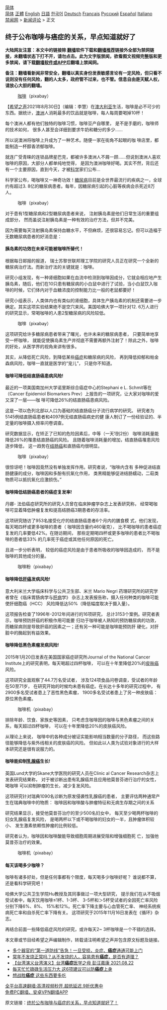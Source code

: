  <!-- 面包屑导航 --> <div class="breadcrumb"><!-- GTranslate: https://gtranslate.io/ -->  <div class="switcher notranslate">  <div class="selected">  <a href="#" onclick="return false;"> 简体</a>  </div>  <div class="option">  <a href="https://www.bannedbook.org" onclick="doGTranslate('zh-CN|zh-CN');jQuery('div.switcher div.selected a').html(jQuery(this).html());return false;" title="简体中文" class="nturl selected"> 简体</a>  <a href="https://www.bannedbook.org/zh-tw/" onclick="doGTranslate('zh-CN|zh-TW');jQuery('div.switcher div.selected a').html(jQuery(this).html());return false;" title="繁體中文" class="nturl"> 正體</a>  <a href="https://www.bannedbook.org/en/" onclick="doGTranslate('zh-CN|en');jQuery('div.switcher div.selected a').html(jQuery(this).html());return false;" title="English" class="nturl"> English</a>  <a href="https://www.bannedbook.org/ja/" onclick="doGTranslate('zh-CN|ja');jQuery('div.switcher div.selected a').html(jQuery(this).html());return false;" title="日本語" class="nturl"> 日語</a>  <a href="https://www.bannedbook.org/ko/" onclick="doGTranslate('zh-CN|ko');jQuery('div.switcher div.selected a').html(jQuery(this).html());return false;" title="한국어" class="nturl"> 한국어</a>  <a href="https://www.bannedbook.org/de/" onclick="doGTranslate('zh-CN|de');jQuery('div.switcher div.selected a').html(jQuery(this).html());return false;" title="Deutsch" class="nturl"> Deutsch</a>  <a href="https://www.bannedbook.org/fr/" onclick="doGTranslate('zh-CN|fr');jQuery('div.switcher div.selected a').html(jQuery(this).html());return false;" title="Français" class="nturl"> Français</a>  <a href="https://www.bannedbook.org/ru/" onclick="doGTranslate('zh-CN|ru');jQuery('div.switcher div.selected a').html(jQuery(this).html());return false;" title="Русский" class="nturl"> Русский</a>  <a href="https://www.bannedbook.org/es/" onclick="doGTranslate('zh-CN|es');jQuery('div.switcher div.selected a').html(jQuery(this).html());return false;" title="Español" class="nturl"> Español</a>  <a href="https://www.bannedbook.org/it/" onclick="doGTranslate('zh-CN|it');jQuery('div.switcher div.selected a').html(jQuery(this).html());return false;" title="Italiano" class="nturl"> Italiano</a>  </div>  </div>      <div class='breadcrumb-sub'><!-- Breadcrumb NavXT 6.3.0 --> <a href="https://www.bannedbook.org/" class="home">禁闻网</a> &gt; <a href="https://www.bannedbook.org/bnews/comments/" class="category">新闻评论</a> &gt; 正文</div></div><h2>终于公布咖啡与癌症的关系，早点知道就好了</h2> <p class="notice"><b>大陆网友注意：本文中的链接除 <a href="https://github.com/bannedbook/fanqiang" >翻墙</a>软件下载和<a href="https://github.com/killgcd/justmysocks/blob/master/README.md">翻墙推荐</a>链接外全部为禁网链接，未翻墙状态下打不开，请勿点击。此为文字版禁闻，欲看图文视频完整版和更多禁闻，请下载<a href="https://github.com/bannedbook/fanqiang">翻墙软件或APP</a>后翻墙上禁闻网。</p><p>备注：翻墙看新闻非常安全，翻墙以真实身份发表敏感言论有一定风险，但只看不说则没有任何风险，翻的人太多，政府管不过来，也不管。信息自由是天赋人权，请放心大胆的翻墙。</b></p>  <div class="entry"> <figure> <p><figcaption><a href="https://www.bannedbook.org/bnews/tag/%e5%92%96%e5%95%a1/" class="st_tag internal_tag" rel="tag" title="标签 咖啡 下的日志">咖啡</a>（pixabay）</figcaption></figure> <p>【<span class='wp_keywordlink_affiliate'><a href="https://www.soundofhope.org" title="希望之声" target="_blank">希望之声</a></span>2021年8月30日】（编辑：李慧）在<a href="https://www.bannedbook.org/bnews/tag/%e6%be%b3%e5%a4%a7%e5%88%a9%e4%ba%9a/" class="st_tag internal_tag" rel="tag" title="标签 澳大利亚 下的日志">澳大利亚</a>生活，咖啡是必不可少的东西。据统计，<a href="https://www.bannedbook.org/bnews/tag/%e6%be%b3%e6%b4%b2/" class="st_tag internal_tag" rel="tag" title="标签 澳洲 下的日志">澳洲</a>人消耗最多的饮品就是咖啡，每人每周要喝掉10杯！</p> <p>每个澳洲人都有他们独特的咖啡习惯，咖啡豆产自哪里， 是不是手磨的，咖啡师的技术如何， 很多人甚至会详细到要求牛奶和糖分的多少……</p> <p>所以说澳洲将咖啡上升成为了一种艺术。随便一家在街角不起眼的咖 啡店里，都能制造一杯醇香浓郁咖啡。</p> <p>就连广受青睐的连锁品牌星巴克，都被许多澳洲人不屑一顾&#8230;&#8230;但说到澳洲人喜欢咖啡的原因，大部分人都单纯地觉得， 是因为澳洲咖啡好喝。其实不然，背后还有一个主要原因，直到今天，才被<span class='wp_keywordlink'><a href="https://www.bannedbook.org/forum11/topic309.html" title="禁片：“科学”的棍子" target="_blank">科学</a></span>家们公布…</p> <p>科学家公布，喝咖啡又一神奇功效！<a href="https://www.bannedbook.org/bnews/tag/%e7%b3%96%e5%b0%bf%e7%97%85/" class="st_tag internal_tag" rel="tag" title="标签 糖尿病 下的日志">糖尿病</a>目前是全世界最流行的疾病之一，全球约有超过3. 8亿的糖尿病患者。每年，因糖尿病引起的心脏等疾病会杀死近8万人。</p> <figure><figcaption> 咖啡（pixabay）</figcaption></figure> <p>对于患有1型糖尿病和2型糖尿病患者来说， 注射胰岛素是他们日常生活的重要组成部分， 然而虽说注射胰岛素是一种有效的治疗方法，但并不完美。</p> <p>因为需要每天注射胰岛素保持血糖水平，不但麻烦，还很容易忘记。但可以造福于无数糖尿病患者的好消息是：</p> <h4><strong>胰岛素的功效在未来可能被咖啡所替代！</strong></h4> <p>根据每日邮报的报道， 瑞士苏黎世联邦理工学院的研究人员正在研究一个全新的糖尿病治疗法。而新治疗法的关键就是：咖啡。</p>  <p>研究小组发现，有一种肾细胞如果在血流中检测到咖啡因成分，它就会相应地产生胰岛素，随后，他们在10只患有糖尿病的小白鼠中进行了试验，当小白鼠饮入咖啡的时候，它们体内对于血糖浓度的控制能力比一般的老鼠都要好！</p> <p>研究小组表示，人类体内也有类似的肾细胞，具体生产胰岛素的机制还需要进一步确定。其实这项实验结果绝不是空穴来风。美国哈佛大学一项针对12. 6万人进行的研究显示，常喝咖啡的人患2型糖尿病的风险较低。</p> <figure><figcaption> 咖啡（pixabay）</figcaption></figure> <p>这项研究给许多糖尿病患者带来了曙光，也许未来的糖尿病患者， 只要简单地享受一杯咖啡， 就能促使胰岛素生产并彻底不需要再额外注射了！除此之外，咖啡的好处，从医学界的视角来讲有很多。</p> <p>其实，从降低死亡风险，到降低某些<a href="https://www.bannedbook.org/bnews/tag/%e7%99%8c%e7%97%87/" class="st_tag internal_tag" rel="tag" title="标签 癌症 下的日志">癌症</a>和糖尿病的风险， 再到降低抑郁和帕金森病风险，咖啡一直就是医学的“宠儿”， 只是你不知道。</p> <h4><strong>咖啡可降低结直肠癌患病风险!</strong></h4> <p>最近的一项美国南加州大学诺里斯综合癌症中心的Stephani e L. Schmit等在（Cancer Epidemiol Biomarkers Prev）上报告的一项研究，让大家对咖啡的爱又深了一层——咖 啡可降低26%的结直肠癌患病风险。</p> <p>这是一项以色列北部以人口为基础的结直肠癌分子流行病学的研究。 研究者为5145例结直肠癌患者和4097例无结直肠癌病史的健 康人制订了一份经验证的、半定量的咖啡摄入频率问卷调查。</p> <p>研究数据显示，在矫正了已知的危险因素后，中等（一天1到2份） 咖啡消耗量能降低26%的罹患结直肠癌的风险。 且随着咖啡消耗量的增加，结直肠癌罹患风险逐步降低， 这一趋势在<a href="https://www.bannedbook.org/bnews/tag/%E7%BB%93%E8%82%A0%E7%99%8C/" class="st_tag internal_tag" rel="tag" title="标签 结肠癌 下的日志">结肠癌</a>和直肠癌均很明显。</p> <figure><figcaption> 咖啡（pixabay）</figcaption></figure> <p>很惊讶吧！咖啡因竟然没有单独发挥作用。研究者说，“咖啡内含有 多种促进结直肠健康的成分，咖啡因和多酚有抗氧化作用， 类黑精能够促进结肠蠕动，二萜类物质可以抵抗氧化应激损伤。”</p>  <h4><strong>咖啡降低结肠癌患者的癌症复发率!</strong></h4> <p>丹娜- 法伯癌症研究所的研究人员曾在临床肿瘤学杂志上发表研究称， 经常喝咖啡可显着降低肿瘤复发和提高结肠癌3期患者的存活率。</p> <p>这项研究随访了953名接受化疗的结直肠癌患者6个月内的膳食模 式，他们发现，每天喝四杯或更多咖啡的患者（ 咖啡因含量约460毫克）， 比不喝咖啡的患者癌症复发的几率要低42%。在随访期间， 那些定期喝四杯或更多咖啡的患者比不喝咖啡的患者低33% 的几率死于癌症或其他任何原因的死亡。</p> <p>且进一步分析表明， 较低的癌症风险是由于患者所吸收的咖啡因造成的， 而不是咖啡的其他成分的量。</p> <figure><figcaption> 咖啡粉（pixabay）</figcaption></figure> <h4><strong>咖啡降低<a href="https://www.bannedbook.org/bnews/tag/%E8%82%9D%E7%99%8C/" class="st_tag internal_tag" rel="tag" title="标签 肝癌 下的日志">肝癌</a>发病风险!</strong></h4> <p>意大利米兰大学临床科学与公共卫生部、米兰 Mario Negri 药理研究所的研究学者曾在《临床胃肠病学与<a href="https://www.bannedbook.org/bnews/tag/%E8%82%9D%E7%97%85/" class="st_tag internal_tag" rel="tag" title="标签 肝病 下的日志">肝病</a>学》 杂志上发表报告称，摄入任何种类的咖啡可能使肝细胞癌（HCC） 风险降低达50%（降低幅度取决于摄入量）。</p> <p>这项报告检查了1996年-2012年间进行的16项研究， 总计3153个案例。研究者表示，咖啡预防肝癌的积极作用可能要 归功于咖啡被人熟知的预防糖尿病的功效， 而糖尿病则是导致肝癌的因素之一；还有另一种可能是咖啡能预防肝 硬化，对肝脏中的酶起到有益效果。</p> <h4><strong>咖啡降低黑色素瘤发病风险!</strong></h4> <p>2015年1月20日发表在美国国家癌症研究所Journal of the National Cancer Institute上的研究表明，每天喝超过四杯咖啡， 可以在十年里降低20%的<a href="https://www.bannedbook.org/bnews/tag/%E7%9A%AE%E8%82%A4%E7%99%8C/" class="st_tag internal_tag" rel="tag" title="标签 皮肤癌 下的日志">皮肤癌</a>风险。</p> <p>这项研究全面观察了44.7万名受试者， 涉及124项食品问卷调查，受试者的年龄在50至71岁， 在研究开始的时候均未患有癌症。在长达十多年的研究过程中， 有2900多名受试者患上了恶性黑色素瘤， 1900多名受试者患上了另一种皮肤癌：原位黑色素瘤。</p> <figure><figcaption> 咖啡机（pixabay）</figcaption></figure> <p>排除年龄、饮食、家族史等因素， 只考虑含咖啡因的咖啡与黑色素瘤之间的关系，每天超过四杯咖啡， 可以在十年里降低20%的皮肤癌风险。</p>  <p>从理论上来说， 咖啡中的各种成分被证实能影响相当数量的分子路径， 而这些路径能够降低与紫外线相关的皮肤癌的风险。 但如此以人类为试验对象进行的大样本研究还是很有说服力的。</p> <h4><strong>咖啡能抑制<a href="https://www.bannedbook.org/bnews/tag/%E4%B9%B3%E8%85%BA%E7%99%8C/" class="st_tag internal_tag" rel="tag" title="标签 乳腺癌 下的日志">乳腺癌</a>生长!</strong></h4> <p>英国Lund大学的Skane大学医院的研究人员在Clinic al Cancer Research杂志上发表研究结果称， 对于被诊断出患有乳腺癌并且应用他莫昔芬进行治疗的女性，喝咖啡 可以抑制肿瘤的生长，减少复发风险。</p> <p>这项研究针对瑞典1090名诊断为原发侵袭性乳腺癌的患者， 主要评估两种通常产生在瑞典咖啡中的物质： 咖啡因和咖啡酸与肿瘤特征和无病生存期之间的关系</p> <p>研究结果显示，接受他莫昔芬治疗的至少500名妇女中， 每天至少喝两杯咖啡的妇女乳腺癌复发风险， 是喝两杯以下或不喝咖啡的妇女的一半，且肿瘤体积较小、 发生激素依赖性肿瘤的比例较低。</p> <p>研究者认为，咖啡因和咖啡酸能导致细胞周期进展受阻和增强细胞死 亡，加强他莫昔芬治疗的效果。</p> <figure><figcaption> 咖啡机（pixabay）</figcaption></figure> <h4><strong>每天该喝多少咖啡？</strong></h4> <p>咖啡有诸多好处，但是任何事都有个限度，每天喝多少咖啡好呢？ 谁说都不算，还是看科学研究吧！</p> <p>哈佛大学公共卫生学院Hu教授及其同事做过一项大型研究， 提示我们在从不吸烟受试者中，每天饮用咖啡≤1杯、1-3杯、 3-5杯和＞5杯受试者的全因死亡率风险分别下降6%、8%、 15%和12%。死亡率下降主要与心血管死亡率、 神经系统疾病死亡率和自杀死亡率下降有关。 这项研究于2015年11月16日发表在《循环》杂志。</p> <p>再结合前面一些降低癌症风险的研究，或许每天2~ 3杯咖啡是一个不错的选择。</p>  <p>本文章或节目经希望之声编辑制作，转载请注明希望之声并包含原文标题及链接。 </p> <ul class='op-related-articles' title='相关阅读'> <li><a href='https://www.bannedbook.org/bnews/health/20210830/1615547.html' target='_blank'>多个器官的“第一道防线”告急！一旦受损，炎症、<b>癌症</b>通通可能上门</a></li> <li><a href='https://www.bannedbook.org/bnews/health/20210828/1614770.html' target='_blank'>常年不发烧正常吗？从不发烧的人，容易患有<b>癌症</b>，是否有道理？</a></li> <li><a href='https://www.bannedbook.org/bnews/taiwannews/20210823/1611835.html' target='_blank'>【台湾演义台湾演义】台湾<b>癌症</b>医学之母 彭汪嘉康 2021.08.22</a></li> <li><a href='https://www.bannedbook.org/bnews/comments/20210823/1611582.html' target='_blank'>每天忙忙碌碌生活压力大 这6项建议可以防<b>癌症</b>上身</a></li> <li><a href='https://www.bannedbook.org/bnews/health/20210823/1611496.html' target='_blank'>想战胜<b>癌症</b> 这些东西要多吃</a></li> </ul> <p class="texttj"> <a href="https://github.com/bannedbook/fanqiang/wiki/V2ray%E6%9C%BA%E5%9C%BA" target="_blank">全平台高速翻墙:高清视频秒开,超低延迟,9折优惠中</a><br/> <a href="https://github.com/bannedbook/fanqiang/wiki/%E7%A6%81%E9%97%BB%E7%BD%91%E5%AE%89%E5%8D%93%E7%BF%BB%E5%A2%99%E6%96%B0%E9%97%BBAPP" target="_blank">免费PC翻墙、安卓VPN翻墙APP</a></p><p>原文链接：<a class="src_link"  href="https://www.soundofhope.org/post/268488" target="_blank">终於公布咖啡与癌症的关系，早点知道就好了！</a></p><a name='sharetosocial'></a>  <div style="margin-bottom:5px;padding-bottom:5px;clear:both"> <div id="archive-pix-1" class="banner-ads"> <!-- AuctionX Display platform tag START --> <div id="26318x728x90x621x_ADSLOT2" clicktrack="%%CLICK_URL_ESC%%"></div> <!-- AuctionX Display platform tag END --> </div> <div id="archive-pix-2" class="banner-ads"> <!-- AuctionX Display platform tag START --> <div id="26315x300x250x621x_ADSLOT2" clicktrack="%%CLICK_URL_ESC%%"></div> <!-- AuctionX Display platform tag END --> </div> </div>  <div id="archive-pix-1" class="banner-ads"> <!-- AuctionX Display platform tag START --> <div id="26318x728x90x621x_ADSLOT3" clicktrack="%%CLICK_URL_ESC%%"></div> <!-- AuctionX Display platform tag END --> </div> </div><!--END ENTRY--> 